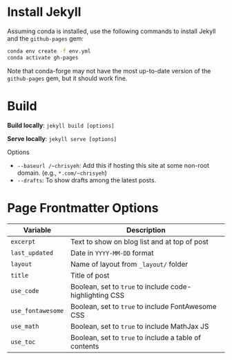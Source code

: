 # Install Jekyll

Assuming conda is installed, use the following commands to install Jekyll and the `github-pages` gem:

```bash
conda env create -f env.yml
conda activate gh-pages
```

Note that conda-forge may not have the most up-to-date version of the `github-pages` gem, but it should work fine.


# Build

**Build locally**: `jekyll build [options]`

**Serve locally**: `jekyll serve [options]`

Options
- `--baseurl /~chrisyeh`: Add this if hosting this site at some non-root domain. (e.g., `*.com/~chrisyeh`)
- `--drafts`: To show drafts among the latest posts.

# Page Frontmatter Options

Variable            | Description
--------------------|------------
`excerpt`           | Text to show on blog list and at top of post
`last_updated`      | Date in `YYYY-MM-DD` format
`layout`            | Name of layout from `_layout/` folder
`title`             | Title of post
`use_code`          | Boolean, set to `true` to include code-highlighting CSS
`use_fontawesome`   | Boolean, set to `true` to include FontAwesome CSS
`use_math`          | Boolean, set to `true` to include MathJax JS
`use_toc`           | Boolean, set to `true` to include a table of contents
